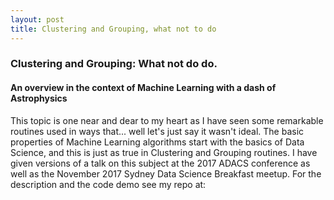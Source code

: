 ```yaml
---
layout: post
title: Clustering and Grouping, what not to do
---
```


###  Clustering and Grouping: What not do do. 
#### An overview in the context of Machine Learning with a dash of Astrophysics

This topic is one near and dear to my heart as I have seen some remarkable routines used in ways that... well let's just say it wasn't ideal. The basic properties of Machine Learning algorithms start with the basics of Data Science, and this is just as true in Clustering and Grouping routines. I have given versions of a talk on this subject at the 2017 ADACS conference as well as the November 2017 Sydney Data Science Breakfast meetup. For the description and the code demo see my repo at:

<!-- Next you can update your site name, avatar and other options using the _config.yml file in the root of your repository (shown below). -->
